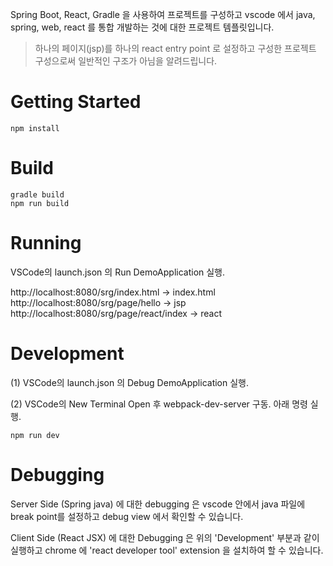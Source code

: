 Spring Boot, React, Gradle 을 사용하여 프로젝트를 구성하고 vscode 에서 java, spring, web, react 를 통합 개발하는 것에 대한 프로젝트 템플릿입니다.

> 하나의 페이지(jsp)를 하나의 react entry point 로 설정하고 구성한 프로젝트 구성으로써 일반적인 구조가 아님을 알려드립니다.

# Getting Started

    npm install


# Build

    gradle build
    npm run build


# Running

VSCode의 launch.json 의 Run DemoApplication 실행.

http://localhost:8080/srg/index.html -> index.html 
http://localhost:8080/srg/page/hello -> jsp
http://localhost:8080/srg/page/react/index -> react


# Development

(1) VSCode의 launch.json 의 Debug DemoApplication 실행.

(2) VSCode의 New Terminal Open 후 webpack-dev-server 구동. 아래 명령 실행.

    npm run dev


# Debugging

Server Side (Spring java) 에 대한 debugging 은 vscode 안에서 java 파일에 break point를 설정하고 debug view 에서 확인할 수 있습니다.

Client Side (React JSX) 에 대한 Debugging 은 위의 'Development' 부분과 같이 실행하고 chrome 에 'react developer tool' extension 을 설치하여 할 수 있습니다.



